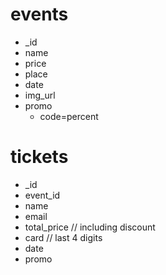 # events
- _id
- name
- price
- place
- date
- img_url
- promo
  - code=percent

# tickets
- _id
- event_id
- name
- email
- total_price // including discount
- card // last 4 digits
- date
- promo